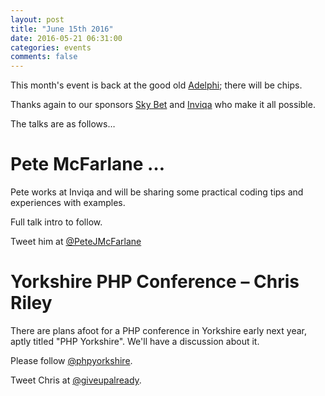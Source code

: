 ```yaml
---
layout: post
title: "June 15th 2016"
date: 2016-05-21 06:31:00
categories: events
comments: false
---
```


This month's event is back at the good old [Adelphi](https://www.theadelphileeds.co.uk/); there will be chips.

Thanks again to our sponsors [Sky Bet](http://skybetcareers.com/about-us) and [Inviqa](http://inviqa.com/) who make it all possible.

The talks are as follows…

# Pete McFarlane …

Pete works at Inviqa and will be sharing some practical coding tips and experiences with examples.

Full talk intro to follow.

Tweet him at [@PeteJMcFarlane](https://twitter.com/PeteJMcFarlane)

# Yorkshire PHP Conference – Chris Riley

There are plans afoot for a PHP conference in Yorkshire early next year, aptly titled "PHP Yorkshire". We'll have a discussion about it.

Please follow [@phpyorkshire](https://twitter.com/phpyorkshire).

Tweet Chris at [@giveupalready](https://twitter.com/giveupalready).
